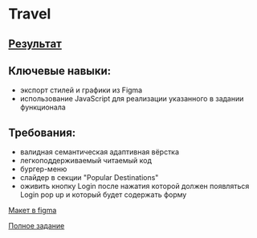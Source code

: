 # Travel
## [Результат](https://regemler.github.io/Travel/)
## Ключевые навыки:

- экспорт стилей и графики из Figma
- использование JavaScript для реализации указанного в задании функционала

## Требования:
- валидная семантическая адаптивная вёрстка
- легкоподдерживаемый читаемый код
- бургер-меню
- слайдер в секции "Popular Destinations"
- оживить кнопку Login после нажатия которой должен появляться Login pop up и который будет содержать форму

[Макет в figma](https://www.figma.com/file/BhULVGGIachSAjoBazhP9P/Travel)  

[Полное задание](https://github.com/rolling-scopes-school/tasks/blob/master/tasks/travel/travel.md)  
